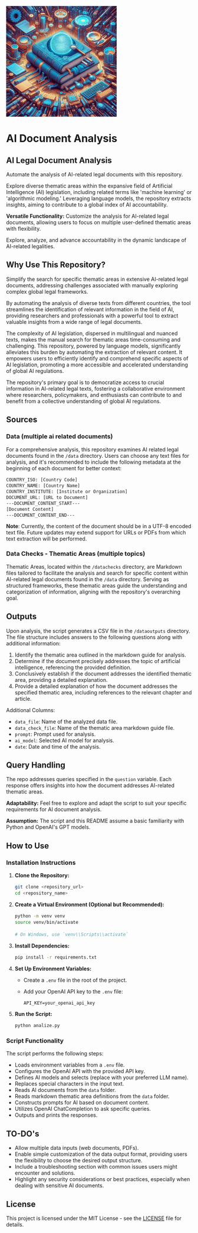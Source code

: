 <img src="README.png" alt="drawing" width="300"/>

# AI Document Analysis

## AI Legal Document Analysis

Automate the analysis of AI-related legal documents with this repository. 

Explore diverse thematic areas within the expansive field of Artificial Intelligence (AI) legislation, including related terms like 'machine learning' or 'algorithmic modeling.' Leveraging language models, the repository extracts insights, aiming to contribute to a global index of AI accountability.

**Versatile Functionality:** Customize the analysis for AI-related legal documents, allowing users to focus on multiple user-defined thematic areas with flexibility.

Explore, analyze, and advance accountability in the dynamic landscape of AI-related legalities.

## Why Use This Repository?

Simplify the search for specific thematic areas in extensive AI-related legal documents, addressing challenges associated with manually exploring complex global legal frameworks. 

By automating the analysis of diverse texts from different countries, the tool streamlines the identification of relevant information in the field of AI, providing researchers and professionals with a powerful tool to extract valuable insights from a wide range of legal documents.

The complexity of AI legislation, dispersed in multilingual and nuanced texts, makes the manual search for thematic areas time-consuming and challenging. This repository, powered by language models, significantly alleviates this burden by automating the extraction of relevant content. It empowers users to efficiently identify and comprehend specific aspects of AI legislation, promoting a more accessible and accelerated understanding of global AI regulations.

The repository's primary goal is to democratize access to crucial information in AI-related legal texts, fostering a collaborative environment where researchers, policymakers, and enthusiasts can contribute to and benefit from a collective understanding of global AI regulations.


## Sources

### Data (multiple ai related documents)

For a comprehensive analysis, this repository examines AI related legal documents found in the `/data` directory. Users can choose any text files for analysis, and it's recommended to include the following metadata at the beginning of each document for better context:

```plaintext
COUNTRY_ISO: [Country Code]
COUNTRY_NAME: [Country Name]
COUNTRY_INSTITUTE: [Institute or Organization]
DOCUMENT_URL: [URL to Document]
---DOCUMENT_CONTENT_START---
[Document Content]
---DOCUMENT_CONTENT_END---
```

**Note**: Currently, the content of the document should be in a UTF-8 encoded text file. Future updates may extend support for URLs or PDFs from which text extraction will be performed.

### Data Checks - Thematic Areas (multiple topics)

Thematic Areas, located within the `/datachecks` directory, are Markdown files tailored to facilitate the analysis and search for specific content within AI-related legal documents found in the `/data` directory. Serving as structured frameworks, these thematic areas guide the understanding and categorization of information, aligning with the repository's overarching goal.


## Outputs

Upon analysis, the script generates a CSV file in the `/dataoutputs` directory. The file structure includes answers to the following questions along with additional information:

1. Identify the thematic area outlined in the markdown guide for analysis.
2. Determine if the document precisely addresses the topic of artificial intelligence, referencing the provided definition.
3. Conclusively establish if the document addresses the identified thematic area, providing a detailed explanation.
4. Provide a detailed explanation of how the document addresses the specified thematic area, including references to the relevant chapter and article.

Additional Columns:
- `data_file`: Name of the analyzed data file.
- `data_check_file`: Name of the thematic area markdown guide file.
- `prompt`: Prompt used for analysis.
- `ai_model`: Selected AI model for analysis.
- `date`: Date and time of the analysis.

## Query Handling

The repo addresses queries specified in the `question` variable. Each response offers insights into how the document addresses AI-related thematic areas.

**Adaptability:** Feel free to explore and adapt the script to suit your specific requirements for AI document analysis.

**Assumption:** The script and this README assume a basic familiarity with Python and OpenAI's GPT models.

## How to Use

### Installation Instructions

1. **Clone the Repository:**

   ```bash
   git clone <repository_url>
   cd <repository_name>
   ```

2. **Create a Virtual Environment (Optional but Recommended):**

   ```bash
   python -m venv venv
   source venv/bin/activate

   # On Windows, use `venv\\Scripts\\activate`
   ```

3. **Install Dependencies:**

   ```bash
   pip install -r requirements.txt
   ```

4. **Set Up Environment Variables:**

   - Create a `.env` file in the root of the project.
   - Add your OpenAI API key to the `.env` file:

     ```plaintext
     API_KEY=your_openai_api_key
     ```

5. **Run the Script:**

   ```bash
   python analize.py
   ```

### Script Functionality

The script performs the following steps:

- Loads environment variables from a `.env` file.
- Configures the OpenAI API with the provided API key.
- Defines AI models and selects (replace with your preferred LLM name).
- Replaces special characters in the input text.
- Reads AI documents from the `data` folder.
- Reads markdown thematic area definitions from the `data` folder.
- Constructs prompts for AI based on document content.
- Utilizes OpenAI ChatCompletion to ask specific queries.
- Outputs and prints the responses.

## TO-DO's

- Allow multiple data inputs (web documents, PDFs).
- Enable simple customization of the data output format, providing users the flexibility to choose the desired output structure.
- Include a troubleshooting section with common issues users might encounter and solutions.
- Highlight any security considerations or best practices, especially when dealing with sensitive AI documents.


## License

This project is licensed under the MIT License - see the [LICENSE](LICENSE) file for details.
